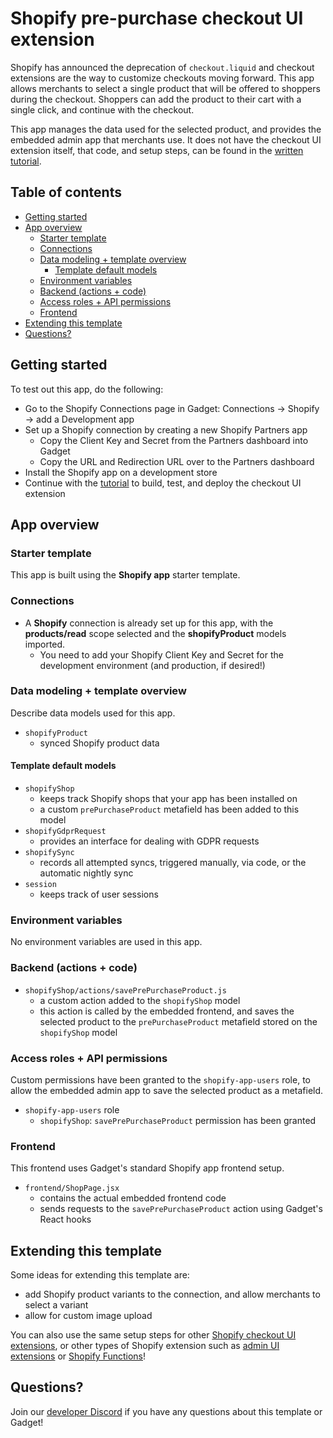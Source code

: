 # Shopify pre-purchase checkout UI extension

Shopify has announced the deprecation of `checkout.liquid` and checkout extensions are the way to customize checkouts moving forward. This app allows merchants to select a single product that will be offered to shoppers during the checkout. Shoppers can add the product to their cart with a single click, and continue with the checkout.

This app manages the data used for the selected product, and provides the embedded admin app that merchants use. It does not have the checkout UI extension itself, that code, and setup steps, can be found in the [written tutorial](https://docs.gadget.dev/guides/tutorials/checkout-ui-extension#build-a-pre-purchase-checkout-ui-extension).

## Table of contents

- [Getting started](#getting-started)
- [App overview](#app-overview)
  - [Starter template](#starter-template)
  - [Connections](#connections)
  - [Data modeling + template overview](#data-modeling-template-overview)
    - [Template default models](#template-default-models)
  - [Environment variables](#environment-variables)
  - [Backend (actions + code)](#backend-actions-code)
  - [Access roles + API permissions](#access-roles-api-permissions)
  - [Frontend](#frontend)
- [Extending this template](#extending-this-template)
- [Questions?](#questions)

## Getting started

To test out this app, do the following:

- Go to the Shopify Connections page in Gadget: Connections -> Shopify -> add a Development app
- Set up a Shopify connection by creating a new Shopify Partners app
  - Copy the Client Key and Secret from the Partners dashboard into Gadget
  - Copy the URL and Redirection URL over to the Partners dashboard
- Install the Shopify app on a development store
- Continue with the [tutorial](https://docs.gadget.dev/guides/tutorials/checkout-ui-extension#build-a-pre-purchase-checkout-ui-extension) to build, test, and deploy the checkout UI extension 

## App overview

### Starter template

This app is built using the **Shopify app** starter template.

### Connections

- A **Shopify** connection is already set up for this app, with the **products/read** scope selected and the **shopifyProduct** models imported.
  - You need to add your Shopify Client Key and Secret for the development environment (and production, if desired!) 

### Data modeling + template overview

Describe data models used for this app.

- `shopifyProduct`
  - synced Shopify product data

#### Template default models

- `shopifyShop`
   - keeps track Shopify shops that your app has been installed on
   - a custom `prePurchaseProduct` metafield has been added to this model
- `shopifyGdprRequest`
   - provides an interface for dealing with GDPR requests
- `shopifySync`
   - records all attempted syncs, triggered manually, via code, or the automatic nightly sync
- `session`
  - keeps track of user sessions

### Environment variables

No environment variables are used in this app.

### Backend (actions + code)

- `shopifyShop/actions/savePrePurchaseProduct.js`
  - a custom action added to the `shopifyShop` model
  - this action is called by the embedded frontend, and saves the selected product to the `prePurchaseProduct` metafield stored on the `shopifyShop` model

### Access roles + API permissions

Custom permissions have been granted to the `shopify-app-users` role, to allow the embedded admin app to save the selected product as a metafield.

- `shopify-app-users` role
  - `shopifyShop`: `savePrePurchaseProduct` permission has been granted

### Frontend

This frontend uses Gadget's standard Shopify app frontend setup.

- `frontend/ShopPage.jsx`
  - contains the actual embedded frontend code
  - sends requests to the `savePrePurchaseProduct` action using Gadget's React hooks

## Extending this template

Some ideas for extending this template are:
- add Shopify product variants to the connection, and allow merchants to select a variant
- allow for custom image upload

You can also use the same setup steps for other [Shopify checkout UI extensions](https://shopify.dev/docs/api/checkout-ui-extensions), or other types of Shopify extension such as [admin UI extensions](https://shopify.dev/docs/api/admin-extensions) or [Shopify Functions](https://shopify.dev/docs/apps/functions)!

## Questions?

Join our [developer Discord](https://ggt.link/discord) if you have any questions about this template or Gadget!